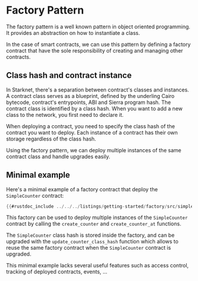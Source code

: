 # Factory Pattern

The factory pattern is a well known pattern in object oriented programming. It provides an abstraction on how to instantiate a class. 

In the case of smart contracts, we can use this pattern by defining a factory contract that have the sole responsibility of creating and managing other contracts.

## Class hash and contract instance

In Starknet, there's a separation between contract's classes and instances. A contract class serves as a blueprint, defined by the underling Cairo bytecode, contract's entrypoints, ABI and Sierra program hash. The contract class is identified by a class hash. When you want to add a new class to the network, you first need to declare it.

When deploying a contract, you need to specify the class hash of the contract you want to deploy. Each instance of a contract has their own storage regardless of the class hash.

Using the factory pattern, we can deploy multiple instances of the same contract class and handle upgrades easily.

## Minimal example

Here's a minimal example of a factory contract that deploy the `SimpleCounter` contract:

```rust
{{#rustdoc_include ../../../listings/getting-started/factory/src/simple_factory.cairo:contract}}
```

This factory can be used to deploy multiple instances of the `SimpleCounter` contract by calling the `create_counter` and `create_counter_at` functions.

The `SimpleCounter` class hash is stored inside the factory, and can be upgraded with the `update_counter_class_hash` function which allows to reuse the same factory contract when the `SimpleCounter` contract is upgraded.

This minimal example lacks several useful features such as access control, tracking of deployed contracts, events, ...

<!-- TODO maybe add a more complete example at the end of this section or in the `Applications examples` chapter -->
